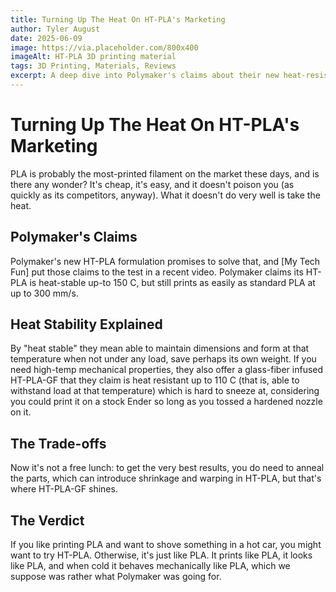 ```yaml
---
title: Turning Up The Heat On HT-PLA's Marketing
author: Tyler August
date: 2025-06-09
image: https://via.placeholder.com/800x400
imageAlt: HT-PLA 3D printing material
tags: 3D Printing, Materials, Reviews
excerpt: A deep dive into Polymaker's claims about their new heat-resistant PLA formulation.
---
```


# Turning Up The Heat On HT-PLA's Marketing

PLA is probably the most-printed filament on the market these days, and is there any wonder? It's cheap, it's easy, and it doesn't poison you (as quickly as its competitors, anyway). What it doesn't do very well is take the heat.

## Polymaker's Claims

Polymaker's new HT-PLA formulation promises to solve that, and [My Tech Fun] put those claims to the test in a recent video. Polymaker claims its HT-PLA is heat-stable up-to 150 C, but still prints as easily as standard PLA at up to 300 mm/s.

## Heat Stability Explained

By "heat stable" they mean able to maintain dimensions and form at that temperature when not under any load, save perhaps its own weight. If you need high-temp mechanical properties, they also offer a glass-fiber infused HT-PLA-GF that they claim is heat resistant up to 110 C (that is, able to withstand load at that temperature) which is hard to sneeze at, considering you could print it on a stock Ender so long as you tossed a hardened nozzle on it.

## The Trade-offs

Now it's not a free lunch: to get the very best results, you do need to anneal the parts, which can introduce shrinkage and warping in HT-PLA, but that's where HT-PLA-GF shines.

## The Verdict

If you like printing PLA and want to shove something in a hot car, you might want to try HT-PLA. Otherwise, it's just like PLA. It prints like PLA, it looks like PLA, and when cold it behaves mechanically like PLA, which we suppose was rather what Polymaker was going for. 